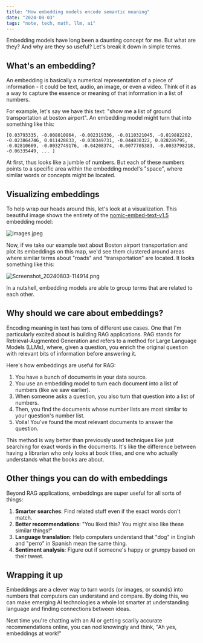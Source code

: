 ```yaml
---
title: "How embedding models encode semantic meaning"
date: "2024-08-03"
tags: "note, tech, math, llm, ai"
---
```


Embedding models have long been a daunting concept for me. But what are they? And why are they so useful? Let's break it down in simple terms.

## What's an embedding?

An embedding is basically a numerical representation of a piece of information - it could be text, audio, an image, or even a video. Think of it as a way to capture the essence or meaning of that information in a list of numbers.

For example, let's say we have this text: "show me a list of ground transportation at boston airport". An embedding model might turn that into something like this:

```
[0.03793335, -0.008010864, -0.002319336, -0.0110321045, -0.019882202, -0.023864746, 0.011428833, -0.030349731, -0.044830322, 0.028289795, -0.02810669, -0.0032749176, -0.04208374, -0.0077705383, -0.0033798218, -0.06335449, ... ]
```

At first, thus looks like a jumble of numbers. But each of these numbers points to a specific area within the embedding model's "space", where similar words or concepts might be located.

## Visualizing embeddings

To help wrap our heads around this, let's look at a visualization. This beautiful image shows the entirety of the [nomic-embed-text-v1.5](https://huggingface.co/nomic-ai/nomic-embed-text-v1.5) embedding model:

![images.jpeg](https://github.com/user-attachments/assets/72c81f15-c2e8-4ee9-b2ac-c28445de61af)

Now, if we take our example text about Boston airport transportation and plot its embeddings on this map, we'd see them clustered around areas where similar terms about "roads" and "transportation" are located. It looks something like this:

![Screenshot_20240803-114914.png](https://github.com/user-attachments/assets/cf4c9fb9-8d69-4a9d-87cc-e9257b04b4bf)

In a nutshell, embedding models are able to group terms that are related to each other.

## Why should we care about embeddings?

Encoding meaning in text has tons of different use cases. One that I'm particularly excited about is building RAG applications. RAG stands for Retrieval-Augmented Generation and refers to a method for Large Language Models (LLMs), where, given a question, you enrich the original question with relevant bits of information before answering it.

Here's how embeddings are useful for RAG:

1. You have a bunch of documents in your data source.
2. You use an embedding model to turn each document into a list of numbers (like we saw earlier).
3. When someone asks a question, you also turn that question into a list of numbers.
4. Then, you find the documents whose number lists are most similar to your question's number list.
5. Voila! You've found the most relevant documents to answer the question.

This method is way better than previously used techniques like just searching for exact words in the documents. It's like the difference between having a librarian who only looks at book titles, and one who actually understands what the books are about.

## Other things you can do with embeddings

Beyond RAG applications, embeddings are super useful for all sorts of things:

1. **Smarter searches**: Find related stuff even if the exact words don't match.
2. **Better recommendations**: "You liked this? You might also like these similar things!"
3. **Language translation**: Help computers understand that "dog" in English and "perro" in Spanish mean the same thing.
4. **Sentiment analysis**: Figure out if someone's happy or grumpy based on their tweet.

## Wrapping it up

Embeddings are a clever way to turn words (or images, or sounds) into numbers that computers can understand and compare. By doing this, we can make emerging AI technologies a whole lot smarter at understanding language and finding connections between ideas.

Next time you're chatting with an AI or getting scarily accurate recommendations online, you can nod knowingly and think, "Ah yes, embeddings at work!"

